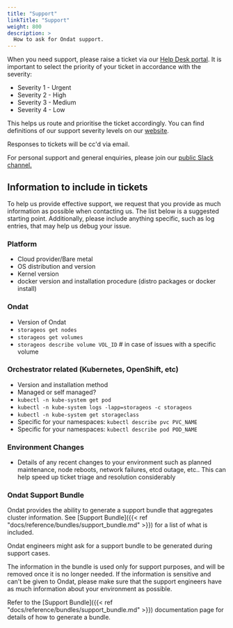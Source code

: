 ```yaml
---
title: "Support"
linkTitle: "Support"
weight: 800
description: >
  How to ask for Ondat support.
---
```


When you need support, please raise a ticket via our [Help Desk
portal](https://support.storageos.com). It is important to select the priority
of your ticket in accordance with the severity:

* Severity 1 - Urgent
* Severity 2 - High
* Severity 3 - Medium
* Severity 4 - Low

This helps us route and prioritise the ticket accordingly. You can find
definitions of our support severity levels on our
[website](https://storageos.com/support).

Responses to tickets will be cc'd via email.

For personal support and general enquiries, please join our [public Slack
channel.](https://slack.storageos.com) <script async defer
src="http://slack.storageos.com/slackin.js"></script>

## Information to include in tickets

To help us provide effective support, we request that you provide as much
information as possible when contacting us. The list below is a suggested
starting point. Additionally, please include anything specific, such as log
entries, that may help us debug your issue.

### Platform
- Cloud provider/Bare metal
- OS distribution and version
- Kernel version
- docker version and installation procedure (distro packages or docker install)

### Ondat 
- Version of Ondat
- `storageos get nodes`
- `storageos get volumes`
- `storageos describe volume VOL_ID` # in case of issues with a specific volume

### Orchestrator related (Kubernetes, OpenShift, etc)
- Version and installation method
- Managed or self managed?
- `kubectl -n kube-system get pod` 
- `kubectl -n kube-system logs -lapp=storageos -c storageos`
- `kubectl -n kube-system get storageclass`
- Specific for your namespaces: `kubectl describe pvc PVC_NAME` 
- Specific for your namespaces: `kubectl describe pod POD_NAME` 

### Environment Changes
- Details of any recent changes to your environment such as planned
  maintenance, node reboots, network failures, etcd outage, etc.. This can
  help speed up ticket triage and resolution considerably

### Ondat Support Bundle

Ondat provides the ability to generate a support bundle that aggregates
cluster information. See [Support Bundle]({{< ref
"docs/reference/bundles/support_bundle.md" >}}) for a list of what is
included.

Ondat engineers might ask for a support bundle to be generated
during support cases.

The information in the bundle is used only for support purposes, and will be
removed once it is no longer needed. If the information is sensitive and can't
be given to Ondat, please make sure that the support engineers have as
much information about your environment as possible.

Refer to the [Support Bundle]({{< ref
"docs/reference/bundles/support_bundle.md" >}}) documentation page for details
of how to generate a bundle.